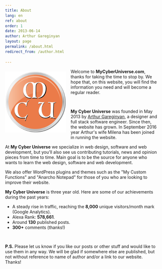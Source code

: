 ```yaml
---
title: About
lang: en
ref: about
order: 1
date: 2013-06-14
author: Arthur Gareginyan
layout: page
permalink: /about.html
redirect_from: /author.html

---
```


<img src="/images/MCU-logo.png" alt="My Cyber Universe" width="200" class="website-logo" />
<style>
img.website-logo {
	float: left;
	margin-top: 8px;
	margin-right: 15px;
	margin-bottom: 15px;
	//border: 3px solid grey;
	border: none;
}
</style>

Welcome to **MyCyberUniverse.com**, thanks for taking the time to stop by. We hope that, on this website, you will find the information you need and will become a regular reader.

<br>

**My Cyber Universe** was founded in May 2013 by [Arthur Gareginyan](http://www.arthurgareginyan.com), a designer and full stack software engineer. Since then, the website has grown. In September 2016 year Arthur's wife Milena has been joined in running the website.

At **My Cyber Universe** we specialize in web design, software and web development, but you’ll also see us contributing tutorials, news and opinion pieces from time to time. Main goal is to be the source for anyone who wants to learn the web design, software and web development. 

We also offer WordPress plugins and themes such as the "My Custom Functions" and "Anarcho Notepad" for those of you who are looking to improve their website.

**My Cyber Universe** is three year old. Here are some of our achievements during the past years:

* A steady rise in traffic, reaching the **8,000** unique visitors/month mark (Google Analytics).
* Alexa Rank: **578,661**.
* Around **130** published posts.
* **300+** comments (thanks!)

<br>

**P.S.**
Please let us know if you like our posts or other stuff and would like to use them in any way. We will be glad if somewhere else are published, but not without reference to name of author and/or a link to our website. Thanks!